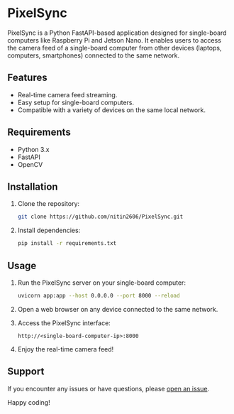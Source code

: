 # PixelSync

PixelSync is a Python FastAPI-based application designed for single-board computers like Raspberry Pi and Jetson Nano.
It enables users to access the camera feed of a single-board computer from other devices (laptops, computers, smartphones) connected to the same network.

## Features

- Real-time camera feed streaming.
- Easy setup for single-board computers.
- Compatible with a variety of devices on the same local network.

## Requirements

- Python 3.x
- FastAPI
- OpenCV


## Installation

1. Clone the repository:

    ```bash
    git clone https://github.com/nitin2606/PixelSync.git
    ```

2. Install dependencies:

    ```bash
    pip install -r requirements.txt
    ```

## Usage

1. Run the PixelSync server on your single-board computer:

    ```bash
    uvicorn app:app --host 0.0.0.0 --port 8000 --reload
    ```

2. Open a web browser on any device connected to the same network.

3. Access the PixelSync interface:

    ```
    http://<single-board-computer-ip>:8000
    ```

4. Enjoy the real-time camera feed!


## Support

If you encounter any issues or have questions, please [open an issue](https://github.com/nitin2606/PixelSync/issues).

Happy coding!
